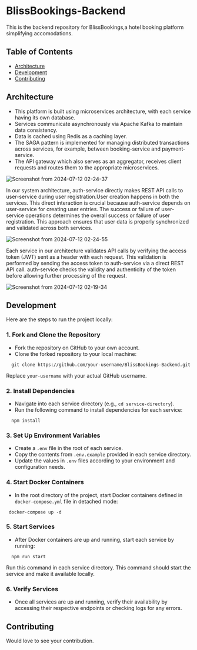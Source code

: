 # BlissBookings-Backend

This is the backend repository for BlissBookings,a hotel booking platform simplifying accomodations.


## Table of Contents

- [Architecture](#Architecture)
- [Development](#Development)
- [Contributing](#Contributing)


## Architecture

- This platform is built using microservices architecture, with each service having its own database.
- Services communicate asynchronously via Apache Kafka to maintain data consistency.
- Data is cached using Redis as a caching layer.
- The SAGA pattern is implemented for managing distributed transactions across services, for example, between booking-service and payment-service.
- The API gateway which also serves as an aggregator, receives client requests and routes them to the appropriate microservices.
  
![Screenshot from 2024-07-12 02-24-37](https://github.com/user-attachments/assets/3ec47b9a-2e2b-48cf-b971-af88473598c6)

In our system architecture, auth-service directly makes REST API calls to user-service during user registration.User creation happens in both the services. This direct interaction is crucial because auth-service depends on user-service for creating user entries. The success or failure of user-service operations determines the overall success or failure of user registration. This approach ensures that user data is properly synchronized and validated across both services.

![Screenshot from 2024-07-12 02-24-55](https://github.com/user-attachments/assets/360213b1-79dc-47c5-96b8-1ba3ed4286e7)


Each service in our architecture validates API calls by verifying the access token (JWT) sent as a header with each request. This validation is performed by sending the access token to auth-service via a direct REST API call. auth-service checks the validity and authenticity of the token before allowing further processing of the request.

![Screenshot from 2024-07-12 02-19-34](https://github.com/user-attachments/assets/3b445166-6937-46f9-8f7b-fad539689fcf)




## Development

Here are the steps to run the project locally:

### 1. Fork and Clone the Repository

- Fork the repository on GitHub to your own account.
- Clone the forked repository to your local machine:



```
  git clone https://github.com/your-username/BlissBookings-Backend.git
```


Replace `your-username` with your actual GitHub username.

### 2. Install Dependencies

- Navigate into each service directory (e.g., `cd service-directory`).
- Run the following command to install dependencies for each service:
```
  npm install
```

### 3. Set Up Environment Variables

- Create a `.env` file in the root of each service.
- Copy the contents from `.env.example` provided in each service directory.
- Update the values in `.env` files according to your environment and configuration needs.

### 4. Start Docker Containers

- In the root directory of the project, start Docker containers defined in `docker-compose.yml` file in detached mode:
```
 docker-compose up -d
```


### 5. Start Services

- After Docker containers are up and running, start each service by running:
```
  npm run start
```


Run this command in each service directory. This command should start the service and make it available locally.

### 6. Verify Services

- Once all services are up and running, verify their availability by accessing their respective endpoints or checking logs for any errors.




## Contributing

Would love to see your contribution.
